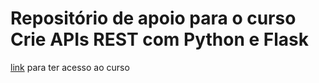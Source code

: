 # Repositório de apoio para o curso Crie APIs REST com Python e Flask
[link](https:www.professorvitoralves.com.br) para ter acesso ao curso

